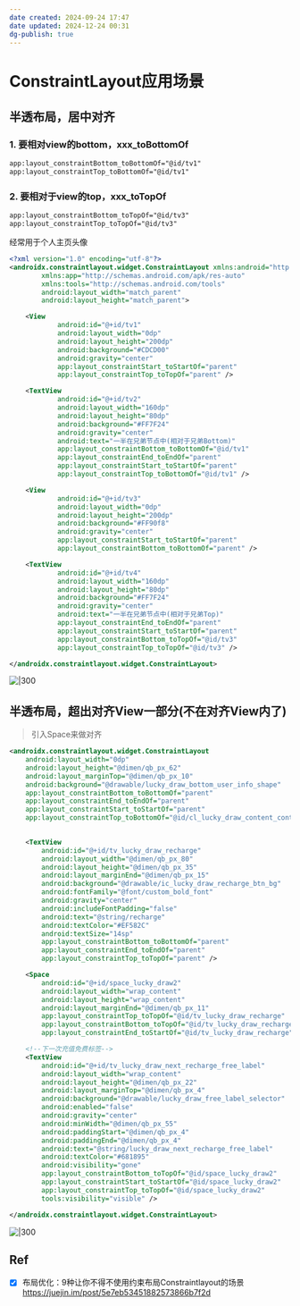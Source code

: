 ```yaml
---
date created: 2024-09-24 17:47
date updated: 2024-12-24 00:31
dg-publish: true
---
```


# ConstraintLayout应用场景

## 半透布局，居中对齐

### 1. 要相对view的bottom，xxx_toBottomOf

```xml
app:layout_constraintBottom_toBottomOf="@id/tv1"
app:layout_constraintTop_toBottomOf="@id/tv1"
```

### 2. 要相对于view的top，xxx_toTopOf

```xml
app:layout_constraintBottom_toTopOf="@id/tv3"
app:layout_constraintTop_toTopOf="@id/tv3"
```

经常用于个人主页头像

```xml
<?xml version="1.0" encoding="utf-8"?>
<androidx.constraintlayout.widget.ConstraintLayout xmlns:android="http://schemas.android.com/apk/res/android"
        xmlns:app="http://schemas.android.com/apk/res-auto"
        xmlns:tools="http://schemas.android.com/tools"
        android:layout_width="match_parent"
        android:layout_height="match_parent">

    <View
            android:id="@+id/tv1"
            android:layout_width="0dp"
            android:layout_height="200dp"
            android:background="#CDCD00"
            android:gravity="center"
            app:layout_constraintStart_toStartOf="parent"
            app:layout_constraintTop_toTopOf="parent" />

    <TextView
            android:id="@+id/tv2"
            android:layout_width="160dp"
            android:layout_height="80dp"
            android:background="#FF7F24"
            android:gravity="center"
            android:text="一半在兄弟节点中(相对于兄弟Bottom)"
            app:layout_constraintBottom_toBottomOf="@id/tv1"
            app:layout_constraintEnd_toEndOf="parent"
            app:layout_constraintStart_toStartOf="parent"
            app:layout_constraintTop_toBottomOf="@id/tv1" />

    <View
            android:id="@+id/tv3"
            android:layout_width="0dp"
            android:layout_height="200dp"
            android:background="#FF90f8"
            android:gravity="center"
            app:layout_constraintStart_toStartOf="parent"
            app:layout_constraintBottom_toBottomOf="parent" />

    <TextView
            android:id="@+id/tv4"
            android:layout_width="160dp"
            android:layout_height="80dp"
            android:background="#FF7F24"
            android:gravity="center"
            android:text="一半在兄弟节点中(相对于兄弟Top)"
            app:layout_constraintEnd_toEndOf="parent"
            app:layout_constraintStart_toStartOf="parent"
            app:layout_constraintBottom_toTopOf="@id/tv3"
            app:layout_constraintTop_toTopOf="@id/tv3" />

</androidx.constraintlayout.widget.ConstraintLayout>
```

![|300](https://cdn.nlark.com/yuque/0/2023/png/694278/1688578484374-52e5e71e-9f7d-4113-9226-21d72a5c77a1.png#averageHue=%23a6c041&clientId=uc6d21157-f60a-4&from=paste&height=926&id=ub3404248&originHeight=1188&originWidth=580&originalType=url&ratio=1.5&rotation=0&showTitle=false&status=done&style=none&taskId=u3b661e19-e5bf-4f98-84a1-96fb35db0b6&title=&width=452)

## 半透布局，超出对齐View一部分(不在对齐View内了)

> 引入Space来做对齐

```xml
<androidx.constraintlayout.widget.ConstraintLayout
    android:layout_width="0dp"
    android:layout_height="@dimen/qb_px_62"
    android:layout_marginTop="@dimen/qb_px_10"
    android:background="@drawable/lucky_draw_bottom_user_info_shape"
    app:layout_constraintBottom_toBottomOf="parent"
    app:layout_constraintEnd_toEndOf="parent"
    app:layout_constraintStart_toStartOf="parent"
    app:layout_constraintTop_toBottomOf="@id/cl_lucky_draw_content_container">

  
    <TextView
        android:id="@+id/tv_lucky_draw_recharge"
        android:layout_width="@dimen/qb_px_80"
        android:layout_height="@dimen/qb_px_35"
        android:layout_marginEnd="@dimen/qb_px_15"
        android:background="@drawable/ic_lucky_draw_recharge_btn_bg"
        android:fontFamily="@font/custom_bold_font"
        android:gravity="center"
        android:includeFontPadding="false"
        android:text="@string/recharge"
        android:textColor="#EF582C"
        android:textSize="14sp"
        app:layout_constraintBottom_toBottomOf="parent"
        app:layout_constraintEnd_toEndOf="parent"
        app:layout_constraintTop_toTopOf="parent" />

    <Space
        android:id="@+id/space_lucky_draw2"
        android:layout_width="wrap_content"
        android:layout_height="wrap_content"
        android:layout_marginEnd="@dimen/qb_px_11"
        app:layout_constraintTop_toTopOf="@id/tv_lucky_draw_recharge"
        app:layout_constraintBottom_toTopOf="@id/tv_lucky_draw_recharge"
        app:layout_constraintEnd_toStartOf="@id/tv_lucky_draw_recharge" />

    <!--下一次充值免费标签-->
    <TextView
        android:id="@+id/tv_lucky_draw_next_recharge_free_label"
        android:layout_width="wrap_content"
        android:layout_height="@dimen/qb_px_22"
        android:layout_marginTop="@dimen/qb_px_4"
        android:background="@drawable/lucky_draw_free_label_selector"
        android:enabled="false"
        android:gravity="center"
        android:minWidth="@dimen/qb_px_55"
        android:paddingStart="@dimen/qb_px_4"
        android:paddingEnd="@dimen/qb_px_4"
        android:text="@string/lucky_draw_next_recharge_free_label"
        android:textColor="#681895"
        android:visibility="gone"
        app:layout_constraintBottom_toTopOf="@id/space_lucky_draw2"
        app:layout_constraintStart_toStartOf="@id/space_lucky_draw2"
        app:layout_constraintTop_toTopOf="@id/space_lucky_draw2"
        tools:visibility="visible" />

</androidx.constraintlayout.widget.ConstraintLayout>
```

![|300](https://cdn.nlark.com/yuque/0/2023/png/694278/1688578504783-fe3a7029-0378-4778-b413-4576124367a8.png#averageHue=%23cebdf7&clientId=uc6d21157-f60a-4&from=paste&id=ue04e2fd3&originHeight=70&originWidth=160&originalType=url&ratio=1.5&rotation=0&showTitle=false&status=done&style=none&taskId=u5969e14e-4c5d-4463-bfef-96c68641d19&title=)

## Ref

- [x] 布局优化：9种让你不得不使用约束布局Constraintlayout的场景<br /><https://juejin.im/post/5e7eb53451882573866b7f2d>
